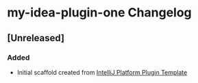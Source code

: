 <!-- Keep a Changelog guide -> https://keepachangelog.com -->

# my-idea-plugin-one Changelog

## [Unreleased]
### Added
- Initial scaffold created from [IntelliJ Platform Plugin Template](https://github.com/JetBrains/intellij-platform-plugin-template)
